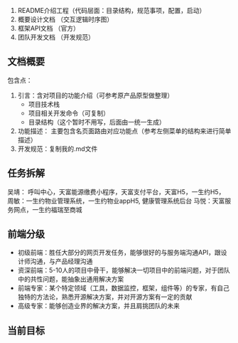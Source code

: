 1. README介绍工程（代码层面：目录结构，规范事项，配置，启动）
2. 概要设计文档 （交互逻辑时序图） 
3. 框架API文档 （官方）
4. 团队开发文档 （开发规范）


## 文档概要
包含点：
1. 引言：含对项目的功能介绍（可参考原产品原型做整理）
    - 项目技术栈
    - 项目相关开发命令（可复制）
    - 目录结构（这个暂时不用写，后面由一统一生成）
2. 功能描述： 主要包含名页面路由对应功能点（参考左侧菜单的结构来进行简单描述）
3. 开发规范：复制我的.md文件

## 任务拆解
吴靖： 呼叫中心，天富能源缴费小程序，天富支付平台，天富H5，一生约H5，
周敏：一生约物业管理系统，一生约物业appH5, 健康管理系统后台
马悦：天富服务网点，一生约福瑞至商城

## 前端分级
- 初级前端：胜任大部分的网页开发任务，能够很好的与服务端沟通API，跟设计师沟通，与产品经理沟通
- 资深前端：5-10人的项目中骨干，能够解决一切项目中的前端问题，对于团队中的共性问题，能抽象出通用解决方案
- 前端专家：某个特定领域（工具，数据监控，框架，组件等）的专家，有自己独特的方法论，熟悉开源解决方案，并对开源方案有一定的贡献
- 高级专家：能够创造业界的解决方案，并且肩挑团队的未来

## 当前目标